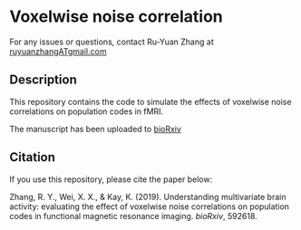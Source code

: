 # Voxelwise noise correlation
For any issues or questions, contact Ru-Yuan Zhang at [ruyuanzhangATgmail.com](ruyuanzhang@gmail.com)


## Description
This repository contains the code to simulate the effects of voxelwise noise correlations on population codes in fMRI. 

The manuscript has been uploaded to [bioRxiv](https://www.biorxiv.org/content/10.1101/592618v1.abstract)


## Citation
If you use this repository, please cite the paper below:

Zhang, R. Y., Wei, X. X., & Kay, K. (2019). Understanding multivariate brain activity: evaluating the effect of voxelwise noise correlations on population codes in functional magnetic resonance imaging. *bioRxiv*, 592618.
